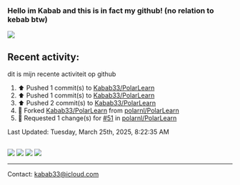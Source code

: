 ### Hello im Kabab and this is in fact my github! (no relation to kebab btw) 
![](http://github-profile-summary-cards.vercel.app/api/cards/profile-details?username=Kabab33&theme=nord_dark) 
## Recent activity:
dit is mijn recente activiteit op github
<!--RECENT_ACTIVITY:start-->
1. ⬆️ Pushed 1 commit(s) to [Kabab33/PolarLearn](https://github.com/Kabab33/PolarLearn)<br>
2. ⬆️ Pushed 1 commit(s) to [Kabab33/PolarLearn](https://github.com/Kabab33/PolarLearn)<br>
3. ⬆️ Pushed 2 commit(s) to [Kabab33/PolarLearn](https://github.com/Kabab33/PolarLearn)<br>
4. 🔱 Forked [Kabab33/PolarLearn](https://github.com/Kabab33/PolarLearn) from [polarnl/PolarLearn](https://github.com/polarnl/PolarLearn)<br>
5. 🔴 Requested 1 change(s) for [#51](https://github.com/polarnl/PolarLearn/pull/51#pullrequestreview-2689484027) in [polarnl/PolarLearn](https://github.com/polarnl/PolarLearn)<br>
<!--RECENT_ACTIVITY:end-->

<!--RECENT_ACTIVITY:last_update-->
Last Updated: Tuesday, March 25th, 2025, 8:22:35 AM
<!--RECENT_ACTIVITY:last_update_end-->
##  
![](http://github-profile-summary-cards.vercel.app/api/cards/stats?username=Kabab33&theme=nord_dark) 
![](http://github-profile-summary-cards.vercel.app/api/cards/productive-time?username=Kabab33&theme=nord_dark&utcOffset=8) 
![](http://github-profile-summary-cards.vercel.app/api/cards/repos-per-language?username=Kabab33&theme=nord_dark)
![](http://github-profile-summary-cards.vercel.app/api/cards/most-commit-language?username=Kabab33&theme=nord_dark)
___
Contact: kabab33@icloud.com
